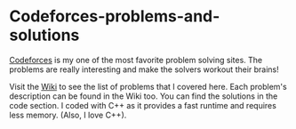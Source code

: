 # Codeforces-problems-and-solutions

[Codeforces](https://codeforces.com/) is my one of the most favorite problem solving sites. The problems are really interesting and make the solvers workout their brains!

Visit the [Wiki](https://github.com/Anjum219/Codeforces-problems-and-solutions/wiki) to see the list of problems that I covered here. Each problem's description can be found in the Wiki too. You can find the solutions in the code section. I coded with C++ as it provides a fast runtime and requires less memory. (Also, I love C++).
